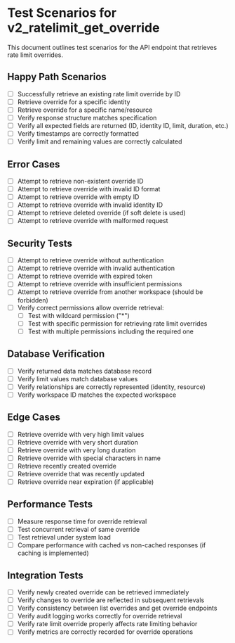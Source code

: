 # Test Scenarios for v2_ratelimit_get_override

This document outlines test scenarios for the API endpoint that retrieves rate limit overrides.

## Happy Path Scenarios

- [ ] Successfully retrieve an existing rate limit override by ID
- [ ] Retrieve override for a specific identity
- [ ] Retrieve override for a specific name/resource
- [ ] Verify response structure matches specification
- [ ] Verify all expected fields are returned (ID, identity ID, limit, duration, etc.)
- [ ] Verify timestamps are correctly formatted
- [ ] Verify limit and remaining values are correctly calculated

## Error Cases

- [ ] Attempt to retrieve non-existent override ID
- [ ] Attempt to retrieve override with invalid ID format
- [ ] Attempt to retrieve override with empty ID
- [ ] Attempt to retrieve override with invalid identity ID
- [ ] Attempt to retrieve deleted override (if soft delete is used)
- [ ] Attempt to retrieve override with malformed request

## Security Tests

- [ ] Attempt to retrieve override without authentication
- [ ] Attempt to retrieve override with invalid authentication
- [ ] Attempt to retrieve override with expired token
- [ ] Attempt to retrieve override with insufficient permissions
- [ ] Attempt to retrieve override from another workspace (should be forbidden)
- [ ] Verify correct permissions allow override retrieval:
  - [ ] Test with wildcard permission ("*")
  - [ ] Test with specific permission for retrieving rate limit overrides
  - [ ] Test with multiple permissions including the required one

## Database Verification

- [ ] Verify returned data matches database record
- [ ] Verify limit values match database values
- [ ] Verify relationships are correctly represented (identity, resource)
- [ ] Verify workspace ID matches the expected workspace

## Edge Cases

- [ ] Retrieve override with very high limit values
- [ ] Retrieve override with very short duration
- [ ] Retrieve override with very long duration
- [ ] Retrieve override with special characters in name
- [ ] Retrieve recently created override
- [ ] Retrieve override that was recently updated
- [ ] Retrieve override near expiration (if applicable)

## Performance Tests

- [ ] Measure response time for override retrieval
- [ ] Test concurrent retrieval of same override
- [ ] Test retrieval under system load
- [ ] Compare performance with cached vs non-cached responses (if caching is implemented)

## Integration Tests

- [ ] Verify newly created override can be retrieved immediately
- [ ] Verify changes to override are reflected in subsequent retrievals
- [ ] Verify consistency between list overrides and get override endpoints
- [ ] Verify audit logging works correctly for override retrieval
- [ ] Verify rate limit override properly affects rate limiting behavior
- [ ] Verify metrics are correctly recorded for override operations